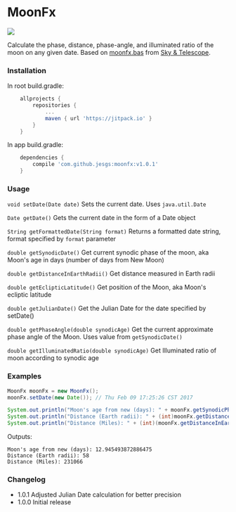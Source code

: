MoonFx
======
[![](https://jitpack.io/v/jesgs/moonfx.svg)](https://jitpack.io/#jesgs/moonfx)

Calculate the phase, distance, phase-angle, and illuminated ratio of the moon on any given date. Based on [moonfx.bas](http://www.skyandtelescope.com/resources/software/3304911.html) from [Sky & Telescope](http://www.skyandtelescope.com).

### Installation
In root build.gradle:
```groovy
	allprojects {
		repositories {
			...
			maven { url 'https://jitpack.io' }
		}
	}
```

In app build.gradle:
```groovy
	dependencies {
		compile 'com.github.jesgs:moonfx:v1.0.1'
	}
```
### Usage
`void setDate(Date date)` Sets the current date. Uses `java.util.Date`

`Date getDate()` Gets the current date in the form of a Date object

`String getFormattedDate(String format)` Returns a formatted date string, format specified by `format` parameter

`double getSynodicDate()` Get current synodic phase of the moon, aka Moon's age in days (number of days from New Moon)

`double getDistanceInEarthRadii()` Get distance measured in Earth radii

`double getEclipticLatitude()` Get position of the Moon, aka Moon's ecliptic latitude

`double getJulianDate()` Get the Julian Date for the date specified by setDate()

`double getPhaseAngle(double synodicAge)` Get the current approximate phase angle of the Moon. Uses value from `getSynodicDate()`

`double getIlluminatedRatio(double synodicAge)` Get Illuminated ratio of moon according to synodic age

### Examples
```java
MoonFx moonFx = new MoonFx();
moonFx.setDate(new Date()); // Thu Feb 09 17:25:26 CST 2017

System.out.println("Moon's age from new (days): " + moonFx.getSynodicPhase());
System.out.println("Distance (Earth radii): " + (int)moonFx.getDistanceInEarthRadii());
System.out.println("Distance (Miles): " + (int)(moonFx.getDistanceInEarthRadii() * MoonFx.EARTH_RADIUS_MI));
```

Outputs:

```text
Moon's age from new (days): 12.945493872886475
Distance (Earth radii): 58
Distance (Miles): 231066
```

### Changelog
* 1.0.1 Adjusted Julian Date calculation for better precision
* 1.0.0 Initial release
